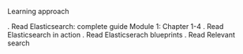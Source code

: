 Learning approach

. Read Elasticsearch: complete guide Module 1: Chapter 1-4
. Read Elasticsearch in action
. Read Elasticserach blueprints
. Read Relevant search
